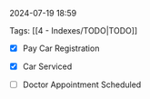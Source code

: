 
2024-07-19 18:59

Tags: [[4 - Indexes/TODO|TODO]]

- [x] Pay Car Registration
- [x] Car Serviced
- [ ] Doctor Appointment Scheduled

